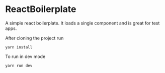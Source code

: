# ReactBoilerplate
A simple react boilerplate. It loads a single component and is great for test apps.

After cloning the project run

```
yarn install
```

To run in dev mode

```
yarn run dev
```

